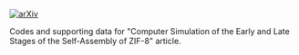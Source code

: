 [![arXiv](https://img.shields.io/badge/arXiv-2206.14765-b31b1b.svg)](https://arxiv.org/abs/2206.14765)

Codes and supporting data for "Computer Simulation of the Early and Late Stages of the Self-Assembly of ZIF-8" article.
